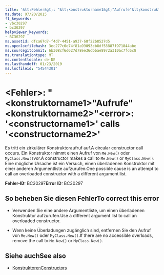 ```yaml
---
title: '&lt;Fehler&gt;: "&lt;konstruktorname1&gt;"Aufrufe"&lt;konstruktorname2&gt;"'
ms.date: 07/20/2015
f1_keywords:
- vbc30297
- bc30297
helpviewer_keywords:
- BC30297
ms.assetid: dfca67d7-f4d7-4451-a937-68f22b8527d5
ms.openlocfilehash: 3ec277c6e74f81a99093cb8df58887f971844abe
ms.sourcegitcommit: 6b308cf6d627d78ee36dbbae8972a310ac7fd6c8
ms.translationtype: MT
ms.contentlocale: de-DE
ms.lasthandoff: 01/23/2019
ms.locfileid: "54544301"
---
```

# <a name="lterrorgt-ltconstructorname1gt-calls-ltconstructorname2gt"></a><span data-ttu-id="929f9-102">&lt;Fehler&gt;: "&lt;konstruktorname1&gt;"Aufrufe"&lt;konstruktorname2&gt;"</span><span class="sxs-lookup"><span data-stu-id="929f9-102">&lt;error&gt;: '&lt;constructorname1&gt;' calls '&lt;constructorname2&gt;'</span></span>
<span data-ttu-id="929f9-103">Es tritt ein zirkulärer Konstruktoraufruf auf.</span><span class="sxs-lookup"><span data-stu-id="929f9-103">A circular constructor call occurs.</span></span> <span data-ttu-id="929f9-104">Ein Konstruktor nimmt einen Aufruf von `Me.New()` oder `MyClass.New()`vor.</span><span class="sxs-lookup"><span data-stu-id="929f9-104">A constructor makes a call to `Me.New()` or `MyClass.New()`.</span></span> <span data-ttu-id="929f9-105">Eine mögliche Ursache ist ein Versuch, einen überladenen Konstruktor mit einer anderen Argumentliste aufzurufen.</span><span class="sxs-lookup"><span data-stu-id="929f9-105">One possible cause is an attempt to call an overloaded constructor with a different argument list.</span></span>  
  
 <span data-ttu-id="929f9-106">**Fehler-ID:** BC30297</span><span class="sxs-lookup"><span data-stu-id="929f9-106">**Error ID:** BC30297</span></span>  
  
## <a name="to-correct-this-error"></a><span data-ttu-id="929f9-107">So beheben Sie diesen Fehler</span><span class="sxs-lookup"><span data-stu-id="929f9-107">To correct this error</span></span>  
  
-   <span data-ttu-id="929f9-108">Verwenden Sie eine andere Argumentliste, um einen überladenen Konstruktor aufzurufen.</span><span class="sxs-lookup"><span data-stu-id="929f9-108">Use a different argument list to call an overloaded constructor.</span></span>  
  
-   <span data-ttu-id="929f9-109">Wenn keine Überladungen zugänglich sind, entfernen Sie den Aufruf von `Me.New()` oder `MyClass.New()`.</span><span class="sxs-lookup"><span data-stu-id="929f9-109">If there are no accessible overloads, remove the call to `Me.New()` or `MyClass.New()`.</span></span>  
  
## <a name="see-also"></a><span data-ttu-id="929f9-110">Siehe auch</span><span class="sxs-lookup"><span data-stu-id="929f9-110">See also</span></span>
- [<span data-ttu-id="929f9-111">Konstruktoren</span><span class="sxs-lookup"><span data-stu-id="929f9-111">Constructors</span></span>](~/docs/visual-basic/programming-guide/concepts/object-oriented-programming.md#constructors)
